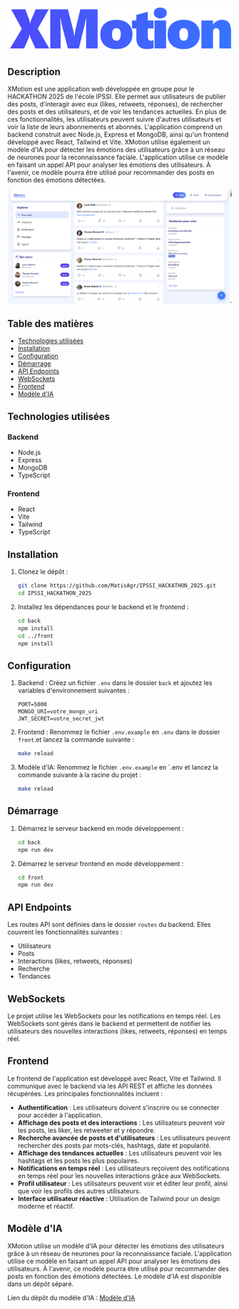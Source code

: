 # ![XMotion](./front/src/assets/logo.PNG)

## Description
XMotion est une application web développée en groupe pour le HACKATHON 2025 de l'école IPSSI. Elle permet aux utilisateurs de publier des posts, d'interagir avec eux (likes, retweets, réponses), de rechercher des posts et des utilisateurs, et de voir les tendances actuelles. En plus de ces fonctionnalités, les utilisateurs peuvent suivre d'autres utilisateurs et voir la liste de leurs abonnements et abonnés. L'application comprend un backend construit avec Node.js, Express et MongoDB, ainsi qu'un frontend développé avec React, Tailwind et Vite. XMotion utilise également un modèle d'IA pour détecter les émotions des utilisateurs grâce à un réseau de neurones pour la reconnaissance faciale. L'application utilise ce modèle en faisant un appel API pour analyser les émotions des utilisateurs. À l'avenir, ce modèle pourra être utilisé pour recommander des posts en fonction des émotions détectées.

![Interface de XMotion](./front/src/assets/image.png)

## Table des matières
- [Technologies utilisées](#technologies-utilisées)
- [Installation](#installation)
- [Configuration](#configuration)
- [Démarrage](#démarrage)
- [API Endpoints](#api-endpoints)
- [WebSockets](#websockets)
- [Frontend](#frontend)
- [Modèle d'IA](#modèle-d'ia)


## Technologies utilisées
### Backend
- Node.js
- Express
- MongoDB
- TypeScript

### Frontend
- React
- Vite
- Tailwind
- TypeScript

## Installation
1. Clonez le dépôt :
    ```bash
    git clone https://github.com/MatisAgr/IPSSI_HACKATHON_2025.git
    cd IPSSI_HACKATHON_2025
    ```

2. Installez les dépendances pour le backend et le frontend :
    ```bash
    cd back
    npm install
    cd ../front
    npm install
    ```

## Configuration
1. Backend : Créez un fichier `.env` dans le dossier `back` et ajoutez les variables d'environnement suivantes :
    ```env
    PORT=5000
    MONGO_URI=votre_mongo_uri
    JWT_SECRET=votre_secret_jwt
    ```

2. Frontend : Renommez le fichier `.env.example` en `.env` dans le dossier `front`.et lancez la commande suivante :
    ```bash
    make reload
    ```

3. Modèle d'IA: Renommez le fichier `.env.example` en `.env et lancez la commande suivante à la racine du projet :
    ```bash
    make reload
    ```


## Démarrage
1. Démarrez le serveur backend en mode développement :
    ```bash
    cd back
    npm run dev
    ```

2. Démarrez le serveur frontend en mode développement :
    ```bash
    cd front
    npm run dev
    ```


## API Endpoints
Les routes API sont définies dans le dossier `routes` du backend. Elles couvrent les fonctionnalités suivantes :
- Utilisateurs
- Posts
- Interactions (likes, retweets, réponses)
- Recherche
- Tendances

## WebSockets
Le projet utilise les WebSockets pour les notifications en temps réel. Les WebSockets sont gérés dans le backend et permettent de notifier les utilisateurs des nouvelles interactions (likes, retweets, réponses) en temps réel.

## Frontend
Le frontend de l'application est développé avec React, Vite et Tailwind. Il communique avec le backend via les API REST et affiche les données récupérées. Les principales fonctionnalités incluent :
- **Authentification** : Les utilisateurs doivent s'inscrire ou se connecter pour accéder à l'application.
- **Affichage des posts et des interactions** : Les utilisateurs peuvent voir les posts, les liker, les retweeter et y répondre.
- **Recherche avancée de posts et d'utilisateurs** : Les utilisateurs peuvent rechercher des posts par mots-clés, hashtags, date et popularité.
- **Affichage des tendances actuelles** : Les utilisateurs peuvent voir les hashtags et les posts les plus populaires.
- **Notifications en temps réel** : Les utilisateurs reçoivent des notifications en temps réel pour les nouvelles interactions grâce aux WebSockets.
- **Profil utilisateur** : Les utilisateurs peuvent voir et éditer leur profil, ainsi que voir les profils des autres utilisateurs.
- **Interface utilisateur réactive** : Utilisation de Tailwind pour un design moderne et réactif.

## Modèle d'IA
XMotion utilise un modèle d'IA pour détecter les émotions des utilisateurs grâce à un réseau de neurones pour la reconnaissance faciale. L'application utilise ce modèle en faisant un appel API pour analyser les émotions des utilisateurs. À l'avenir, ce modèle pourra être utilisé pour recommander des posts en fonction des émotions détectées. Le modèle d'IA est disponible dans un dépôt séparé.

Lien du dépôt du modèle d'IA : [Modèle d'IA](https://github.com/ThomasPerez91/Xmotion-api.git)

